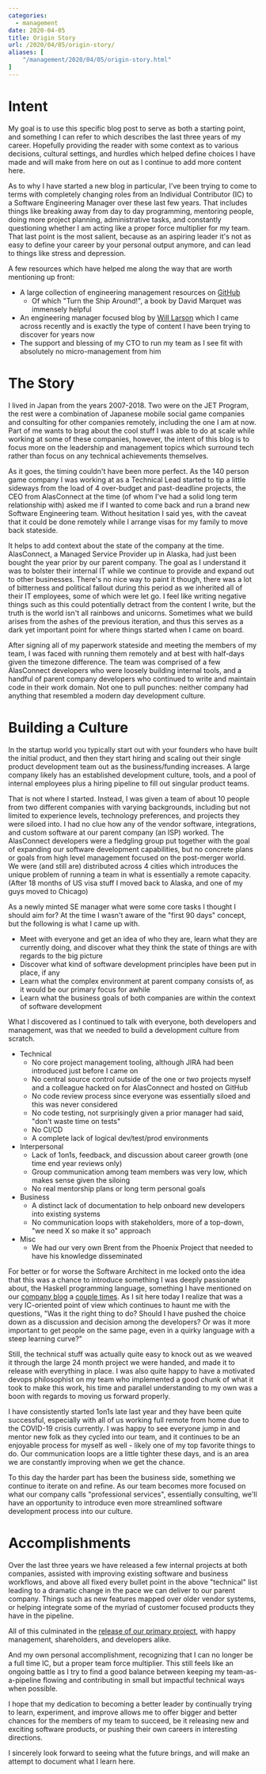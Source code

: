 ```yaml
---
categories:
  - management
date: 2020-04-05
title: Origin Story
url: /2020/04/05/origin-story/
aliases: [
    "/management/2020/04/05/origin-story.html"
]
---
```



# Intent

My goal is to use this specific blog post to serve as both a starting point, and something I can refer to which describes the last three years of my career. Hopefully providing the reader with some context as to various decisions, cultural settings, and hurdles which helped define choices I have made and will make from here on out as I continue to add more content here.

As to why I have started a new blog in particular, I've been trying to come to terms with completely changing roles from an Individual Contributor (IC) to a Software Engineering Manager over these last few years. That includes things like breaking away from day to day programming, mentoring people, doing more project planning, administrative tasks, and constantly questioning whether I am acting like a proper force multiplier for my team. That last point is the most salient, because as an aspiring leader it's not as easy to define your career by your personal output anymore, and can lead to things like stress and depression.

A few resources which have helped me along the way that are worth mentioning up front:

- A large collection of engineering management resources on [GitHub](https://github.com/charlax/engineering-management)
  - Of which "Turn the Ship Around!", a book by David Marquet was immensely helpful
- An engineering manager focused blog by [Will Larson](https://lethain.com/) which I came across recently and is exactly the type of content I have been trying to discover for years now
- The support and blessing of my CTO to run my team as I see fit with absolutely no micro-management from him

# The Story

I lived in Japan from the years 2007-2018. Two were on the JET Program, the rest were a combination of Japanese mobile social game companies and consulting for other companies remotely, including the one I am at now. Part of me wants to brag about the cool stuff I was able to do at scale while working at some of these companies, however, the intent of this blog is to focus more on the leadership and management topics which surround tech rather than focus on any technical achievements themselves.

As it goes, the timing couldn't have been more perfect. As the 140 person game company I was working at as a Technical Lead started to tip a little sideways from the load of 4 over-budget and past-deadline projects, the CEO from AlasConnect at the time (of whom I've had a solid long term relationship with) asked me if I wanted to come back and run a brand new Software Engineering team. Without hesitation I said yes, with the caveat that it could be done remotely while I arrange visas for my family to move back stateside.

It helps to add context about the state of the company at the time. AlasConnect, a Managed Service Provider up in Alaska, had just been bought the year prior by our parent company. The goal as I understand it was to bolster their internal IT while we continue to provide and expand out to other businesses. There's no nice way to paint it though, there was a lot of bitterness and political fallout during this period as we inherited all of their IT employees, some of which were let go. I feel like writing negative things such as this could potentially detract from the content I write, but the truth is the world isn't all rainbows and unicorns. Sometimes what we build arises from the ashes of the previous iteration, and thus this serves as a dark yet important point for where things started when I came on board. 

After signing all of my paperwork stateside and meeting the members of my team, I was faced with running them remotely and at best with half-days given the timezone difference. The team was comprised of a few AlasConnect developers who were loosely building internal tools, and a handful of parent company developers who continued to write and maintain code in their work domain. Not one to pull punches: neither company had anything that resembled a modern day development culture.

# Building a Culture

In the startup world you typically start out with your founders who have built the initial product, and then they start hiring and scaling out their single product development team out as the business/funding increases. A large company likely has an established development culture, tools, and a pool of internal employees plus a hiring pipeline to fill out singular product teams.

That is not where I started. Instead, I was given a team of about 10 people from two different companies with varying backgrounds, including but not limited to experience levels, technology preferences, and projects they were siloed into. I had no clue how any of the vendor software, integrations, and custom software at our parent company (an ISP) worked. The AlasConnect developers were a fledgling group put together with the goal of expanding our software development capabilities, but no concrete plans or goals from high level management focused on the post-merger world. We were (and still are) distributed across 4 cities which introduces the unique problem of running a team in what is essentially a remote capacity. (After 18 months of US visa stuff I moved back to Alaska, and one of my guys moved to Chicago)

As a newly minted SE manager what were some core tasks I thought I should aim for? At the time I wasn't aware of the "first 90 days" concept, but the following is what I came up with.

- Meet with everyone and get an idea of who they are, learn what they are currently doing, and discover what they think the state of things are with regards to the big picture
- Discover what kind of software development principles have been put in place, if any
- Learn what the complex environment at parent company consists of, as it would be our primary focus for awhile
- Learn what the business goals of both companies are within the context of software development

What I discovered as I continued to talk with everyone, both developers and management, was that we needed to build a development culture from scratch.

- Technical
  - No core project management tooling, although JIRA had been introduced just before I came on
  - No central source control outside of the one or two projects myself and a colleague hacked on for AlasConnect and hosted on GitHub
  - No code review process since everyone was essentially siloed and this was never considered
  - No code testing, not surprisingly given a prior manager had said, "don't waste time on tests"
  - No CI/CD
  - A complete lack of logical dev/test/prod environments
- Interpersonal
  - Lack of 1on1s, feedback, and discussion about career growth (one time end year reviews only)
  - Group communication among team members was very low, which makes sense given the siloing
  - No real mentorship plans or long term personal goals
- Business
  - A distinct lack of documentation to help onboard new developers into existing systems
  - No communication loops with stakeholders, more of a top-down, "we need X so make it so" approach
- Misc
  - We had our very own Brent from the Phoenix Project that needed to have his knowledge disseminated

For better or for worse the Software Architect in me locked onto the idea that this was a chance to introduce something I was deeply passionate about, the Haskell programming language, something I have mentioned on our [company blog](https://www.alasconnect.com/2018/10/02/introducing-haskell-company/) a [couple times](https://www.alasconnect.com/2018/10/04/productive-haskell-enterprise/). As I sit here today I realize that was a very IC-oriented point of view which continues to haunt me with the questions, "Was it the right thing to do? Should I have pushed the choice down as a discussion and decision among the developers? Or was it more important to get people on the same page, even in a quirky language with a steep learning curve?"

Still, the technical stuff was actually quite easy to knock out as we weaved it through the large 24 month project we were handed, and made it to release with everything in place. I was also quite happy to have a motivated devops philosophist on my team who implemented a good chunk of what it took to make this work, his time and parallel understanding to my own was a boon with regards to moving us forward properly.

I have consistently started 1on1s late last year and they have been quite successful, especially with all of us working full remote from home due to the COVID-19 crisis currently. I was happy to see everyone jump in and mentor new folk as they cycled into our team, and it continues to be an enjoyable process for myself as well - likely one of my top favorite things to do. Our communication loops are a little tighter these days, and is an area we are constantly improving when we get the chance.

To this day the harder part has been the business side, something we continue to iterate on and refine. As our team becomes more focused on what our company calls "professional services", essentially consulting, we'll have an opportunity to introduce even more streamlined software development process into our culture.

# Accomplishments

Over the last three years we have released a few internal projects at both companies, assisted with improving existing software and business workflows, and above all fixed every bullet point in the above "technical" list leading to a dramatic change in the pace we can deliver to our parent company. Things such as new features mapped over older vendor systems, or helping integrate some of the myriad of customer focused products they have in the pipeline.

All of this culminated in the [release of our primary project](https://twitter.com/mojobojo/status/1232435697480396800), with happy management, shareholders, and developers alike.

And my own personal accomplishment, recognizing that I can no longer be a full time IC, but a proper team force multiplier. This still feels like an ongoing battle as I try to find a good balance between keeping my team-as-a-pipeline flowing and contributing in small but impactful technical ways when possible.

I hope that my dedication to becoming a better leader by continually trying to learn, experiment, and improve allows me to offer bigger and better chances for the members of my team to succeed, be it releasing new and exciting software products, or pushing their own careers in interesting directions.

I sincerely look forward to seeing what the future brings, and will make an attempt to document what I learn here.
